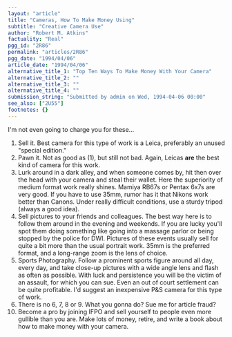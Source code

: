 ```yaml
---
layout: "article"
title: "Cameras, How To Make Money Using"
subtitle: "Creative Camera Use"
author: "Robert M. Atkins"
factuality: "Real"
pgg_id: "2R86"
permalink: "articles/2R86"
pgg_date: "1994/04/06"
article_date: "1994/04/06"
alternative_title_1: "Top Ten Ways To Make Money With Your Camera"
alternative_title_2: ""
alternative_title_3: ""
alternative_title_4: ""
submission_string: "Submitted by admin on Wed, 1994-04-06 00:00"
see_also: ["2U55"]
footnotes: {}
---
```

<div>
<p>I'm not even going to charge you for these...</p>
<ol>
<li value="1">Sell it. Best camera for this type of work is a Leica, preferably an unused "special edition."</li>
<li value="2">Pawn it. Not as good as (1), but still not bad. Again, Leicas <strong>are</strong> the best kind of camera for this work.</li>
<li value="3">Lurk around in a dark alley, and when someone comes by, hit then over the head with your camera and steal their wallet. Here the superiority of medium format work really shines. Mamiya RB67s or Pentax 6x7s are very good. If you have to use 35mm, rumor has it that Nikons work better than Canons. Under really difficult conditions, use a sturdy tripod (always a good idea).</li>
<li value="4">Sell pictures to your friends and colleagues. The best way here is to follow them around in the evening and weekends. If you are lucky you'll spot them doing something like going into a massage parlor or being stopped by the police for DWI. Pictures of these events usually sell for quite a bit more than the usual portrait work. 35mm is the preferred format, and a long-range zoom is the lens of choice.</li>
<li value="5">Sports Photography. Follow a prominent sports figure around all day, every day, and take close-up pictures with a wide angle lens and flash as often as possible. With luck and persistence you will be the victim of an assault, for which you can sue. Even an out of court settlement can be quite profitable. I'd suggest an inexpensive P&amp;S camera for this type of work.</li>
<li value="6">There is no 6, 7, 8 or 9. What you gonna do? Sue me for article fraud?</li>
<li value="10">Become a pro by joining IFPO and sell yourself to people even more gullible than you are. Make lots of money, retire, and write a book about how to make money with your camera.</li>
</ol>
</div>

